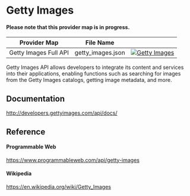 # Getty Images

#### Please note that this provider map is in progress.

| Provider Map | File Name | |
|------------------------------|------------------------------|--------------------------------------------------------------------------------------------------------------------------------------------------------------------------------------------------------------------------------------------------------------------|
| Getty Images Full API | getty_images.json | [![Getty Images](https://d233zlhvpze22y.cloudfront.net/github/AddBitScoopXSmall.png)](https://bitscoop.com/maps/create?source=https://raw.githubusercontent.com/bitscooplabs/provider-maps/master/getty_images/getty_images.json) |

Getty Images API allows developers to integrate its content and services into their applications, enabling functions such as searching for images from the Getty Images catalogs, getting image metadata, and more.

## Documentation
http://developers.gettyimages.com/api/docs/

## Reference

#### Programmable Web
https://www.programmableweb.com/api/getty-images

#### Wikipedia
https://en.wikipedia.org/wiki/Getty_Images
